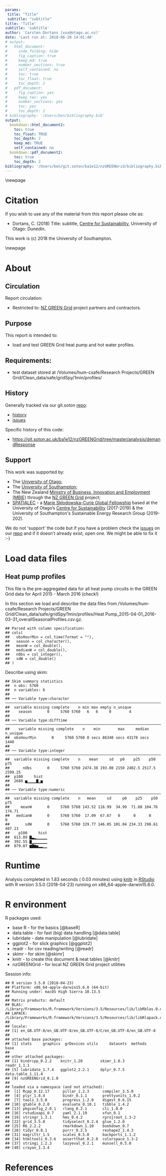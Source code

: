 ```yaml
---
params:
 title: "Title"
 subtitle: "subtitle"
title: 'Title'
subtitle: 'subtitle'
author: 'Carsten Dortans (xxx@otago.ac.nz)'
date: 'Last run at: 2018-06-20 14:01:48'
# output:
#   html_document:
#     code_folding: hide
#     fig_caption: true
#     keep_md: true
#     number_sections: true
#     self_contained: no
#     toc: true
#     toc_float: true
#     toc_depth: 2
#   pdf_document:
#     fig_caption: yes
#     keep_tex: yes
#     number_sections: yes
#     toc: yes
#     toc_depth: 2
# bibliography: '/Users/ben/bibliography.bib'
output:
  bookdown::html_document2:
    toc: true
    toc_float: TRUE
    toc_depth: 2
    keep_md: TRUE
    self_contained: no
  bookdown::pdf_document2:
    toc: true
    toc_depth: 2
bibliography: '/Users/ben/git.soton/ba1e12/nzGREENGrid/bibliography.bib'
---
```






\newpage

# Citation

If you wish to use any of the material from this report please cite as:

 * Dortans, C. (2018) Title: subtitle, [Centre for Sustainability](http://www.otago.ac.nz/centre-sustainability/), University of Otago: Dunedin.

This work is (c) 2018 the University of Southampton.

\newpage

# About

## Circulation


Report circulation:

 * Restricted to: [NZ GREEN Grid](https://www.otago.ac.nz/centre-sustainability/research/energy/otago050285.html) project partners and contractors.
 
## Purpose

This report is intended to: 

 * load and test GREEN Grid heat pump and hot water profiles.

## Requirements:

 * test dataset stored at /Volumes/hum-csafe/Research Projects/GREEN Grid/Clean_data/safe/gridSpy/1min/profiles/

## History


Generally tracked via our git.soton [repo](https://git.soton.ac.uk/ba1e12/nzGREENGrid):

 * [history](https://git.soton.ac.uk/ba1e12/nzGREENGrid/commits/master)
 * [issues](https://git.soton.ac.uk/ba1e12/nzGREENGrid/issues)
 
Specific history of this code:

 * https://git.soton.ac.uk/ba1e12/nzGREENGrid/tree/master/analysis/demandResponse

## Support


This work was supported by:

 * The [University of Otago](https://www.otago.ac.nz/);
 * The [University of Southampton](https://www.southampton.ac.uk/);
 * The New Zealand [Ministry of Business, Innovation and Employment (MBIE)](http://www.mbie.govt.nz/) through the [NZ GREEN Grid](https://www.otago.ac.nz/centre-sustainability/research/energy/otago050285.html) project;
 * [SPATIALEC](http://www.energy.soton.ac.uk/tag/spatialec/) - a [Marie Skłodowska-Curie Global Fellowship](http://ec.europa.eu/research/mariecurieactions/about-msca/actions/if/index_en.htm) based at the University of Otago’s [Centre for Sustainability](http://www.otago.ac.nz/centre-sustainability/staff/otago673896.html) (2017-2019) & the University of Southampton's Sustainable Energy Research Group (2019-202).

We do not 'support' the code but if you have a problem check the [issues](https://git.soton.ac.uk/ba1e12/nzGREENGrid/issues) on our [repo](https://git.soton.ac.uk/ba1e12/nzGREENGrid) and if it doesn't already exist, open one. We might be able to fix it :-)
 

# Load data files

## Heat pump profiles

This file is the pre-aggregated data for all heat pump circuits in the GREEN Grid data for April 2015 - March 2016 (check!)



In this section we load and describe the  data files from /Volumes/hum-csafe/Research Projects/GREEN Grid/Clean_data/safe/gridSpy/1min/profiles/Heat Pump_2015-04-01_2016-03-31_overallSeasonalProfiles.csv.gz.


```
## Parsed with column specification:
## cols(
##   obsHourMin = col_time(format = ""),
##   season = col_character(),
##   meanW = col_double(),
##   medianW = col_double(),
##   nObs = col_integer(),
##   sdW = col_double()
## )
```


Describe using skim:


```
## Skim summary statistics
##  n obs: 5760 
##  n variables: 6 
## 
## ── Variable type:character ──────────────────────────────────────────────────────────────────────────────────────────────────────────────────
##  variable missing complete    n min max empty n_unique
##    season       0     5760 5760   6   6     0        4
## 
## ── Variable type:difftime ───────────────────────────────────────────────────────────────────────────────────────────────────────────────────
##    variable missing complete    n    min        max     median n_unique
##  obsHourMin       0     5760 5760 0 secs 86340 secs 43170 secs     1440
## 
## ── Variable type:integer ────────────────────────────────────────────────────────────────────────────────────────────────────────────────────
##  variable missing complete    n    mean     sd   p0    p25    p50     p75
##      nObs       0     5760 5760 2474.38 193.08 2150 2402.5 2517.5 2599.25
##  p100     hist
##  2688 ▅▁▁▁▁▇▁▅
## 
## ── Variable type:numeric ────────────────────────────────────────────────────────────────────────────────────────────────────────────────────
##  variable missing complete    n   mean     sd     p0    p25    p50    p75
##     meanW       0     5760 5760 143.52 116.99  34.99  71.88 104.76 174.71
##   medianW       0     5760 5760  17.09  67.67   0      0      0      0   
##       sdW       0     5760 5760 329.77 146.05 101.04 234.33 298.61 407.13
##    p100     hist
##  613.89 ▇▃▂▁▁▁▁▁
##  392.55 ▇▁▁▁▁▁▁▁
##  879.07 ▆▇▆▅▂▂▁▁
```


# Runtime




Analysis completed in 1.83 seconds ( 0.03 minutes) using [knitr](https://cran.r-project.org/package=knitr) in [RStudio](http://www.rstudio.com) with R version 3.5.0 (2018-04-23) running on x86_64-apple-darwin15.6.0.

# R environment

R packages used:

 * base R - for the basics [@baseR]
 * data.table - for fast (big) data handling [@data.table]
 * lubridate - date manipulation [@lubridate]
 * ggplot2 - for slick graphics [@ggplot2]
 * readr - for csv reading/writing [@readr]
 * skimr - for skim [@skimr]
 * knitr - to create this document & neat tables [@knitr]
 * nzGREENGrid - for local NZ GREEN Grid project utilities

Session info:


```
## R version 3.5.0 (2018-04-23)
## Platform: x86_64-apple-darwin15.6.0 (64-bit)
## Running under: macOS High Sierra 10.13.5
## 
## Matrix products: default
## BLAS: /Library/Frameworks/R.framework/Versions/3.5/Resources/lib/libRblas.0.dylib
## LAPACK: /Library/Frameworks/R.framework/Versions/3.5/Resources/lib/libRlapack.dylib
## 
## locale:
## [1] en_GB.UTF-8/en_GB.UTF-8/en_GB.UTF-8/C/en_GB.UTF-8/en_GB.UTF-8
## 
## attached base packages:
## [1] stats     graphics  grDevices utils     datasets  methods   base     
## 
## other attached packages:
## [1] bindrcpp_0.2.2    knitr_1.20        skimr_1.0.3       readr_1.1.1      
## [5] lubridate_1.7.4   ggplot2_2.2.1     dplyr_0.7.5       data.table_1.11.4
## [9] nzGREENGrid_0.1.0
## 
## loaded via a namespace (and not attached):
##  [1] Rcpp_0.12.17      pillar_1.2.3      compiler_3.5.0   
##  [4] plyr_1.8.4        bindr_0.1.1       prettyunits_1.0.2
##  [7] tools_3.5.0       progress_1.2.0    digest_0.6.15    
## [10] gtable_0.2.0      evaluate_0.10.1   tibble_1.4.2     
## [13] pkgconfig_2.0.1   rlang_0.2.1       cli_1.0.0        
## [16] rstudioapi_0.7    yaml_2.1.19       xfun_0.1         
## [19] stringr_1.3.1     hms_0.4.2         rprojroot_1.3-2  
## [22] grid_3.5.0        tidyselect_0.2.4  glue_1.2.0       
## [25] R6_2.2.2          rmarkdown_1.10    bookdown_0.7     
## [28] tidyr_0.8.1       purrr_0.2.5       reshape2_1.4.3   
## [31] magrittr_1.5      scales_0.5.0      backports_1.1.2  
## [34] htmltools_0.3.6   assertthat_0.2.0  colorspace_1.3-2 
## [37] stringi_1.2.3     lazyeval_0.2.1    munsell_0.5.0    
## [40] crayon_1.3.4
```

# References
